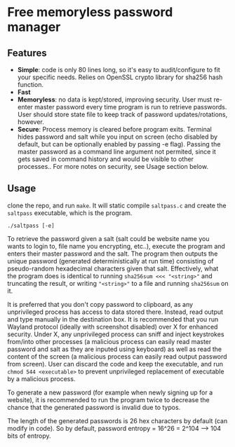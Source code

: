 # Free memoryless password manager
## Features
- **Simple**: code is only 80 lines long, so it's easy to audit/configure to fit your specific needs. Relies on OpenSSL crypto library for sha256 hash function.
- **Fast**
- **Memoryless**: no data is kept/stored, improving security. User must re-enter master password every time program is run to retrieve passwords. User should store state file to keep track of password updates/rotations, however.
- **Secure**: Process memory is cleared before program exits. Terminal hides password and salt while you input on screen (echo disabled by default, but can be optionally enabled by passing -e flag). Passing the master password as a command line argument not permited, since it gets saved in command history and would be visible to other processes.. For more notes on security, see Usage section below.

## Usage
clone the repo, and run ```make```. It will static compile ```saltpass.c``` and create the ```saltpass``` executable, which is the program.

```
./saltpass [-e]
```


To retrieve the password given a salt (salt could be website name you wants to login to, file name you encrypting, etc..), execute the program and enters their master password and the salt. The program then outputs the unique password (generated deterministically at run time) consisting of pseudo-random hexadecimal characters given that salt. Effectively, what the program does is identical to running ```sha256sum <<< "<string>"``` and truncating the result, or writing ```"<string>"``` to a file and running ```sha256sum``` on it.


It is preferred that you don't copy password to clipboard, as any unprivileged process has access to data stored there. Instead, read output and type manually in the destination box. It is recommended that you run Wayland protocol (ideally with screenshot disabled) over X for enhanced security. Under X, any unprivileged process can sniff and inject keystrokes from/into other processes (a malicious process can easily read master password and salt as they are inputed using keyboard) as well as read the content of the screen (a malicious process can easily read output password from screen). User can discard the code and keep the executable, and run ```chmod 544 <executable>``` to prevent unprivileged replacement of executable by a malicious process.

To generate a new password (for example when newly signing up for a website), it is recommended to run the program twice to decrease the chance that the generated password is invalid due to typos. 

The length of the generated passwords is 26 hex characters by default (can modify in code). So by default, password entropy = 16^26 = 2^104 --> 104 bits of entropy.

